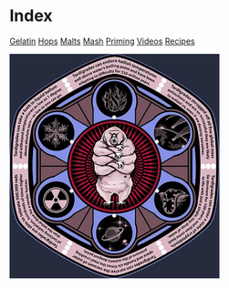 <!-- TITLE: Tardigrade Beer -->
<!-- SUBTITLE: Moss Piggy!!! -->

# Index

[Gelatin](https://tardigrade.pro/gelatin)
[Hops](https://tardigrade.pro/hops-wheel)
[Malts](https://tardigrade.pro/malts)
[Mash](https://tardigrade.pro/mash-temperature)
[Priming](https://www.brewersfriend.com/beer-priming-calculator/)
[Videos](https://tardigrade.pro/videos)
[Recipes](https://tardigrade.pro/recipes)

![Tardigrade Front](/uploads/tardigrade-front.jpg "Tardigrade Front")
